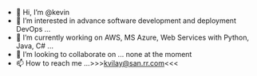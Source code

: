 - 👋 Hi, I’m @kevin
- 👀 I’m interested in advance software development and deployment DevOps ...
- 🌱 I’m currently working on AWS, MS Azure, Web Services with Python, Java, C# ...
- 💞️ I’m looking to collaborate on ... none at the moment
- 📫 How to reach me ...>>>kvilay@san.rr.com<<<

<!---
kvilay/kvilay is a ✨ special ✨ repository because its `README.md` (this file) appears on your GitHub profile.
You can click the Preview link to take a look at your changes.
--->
